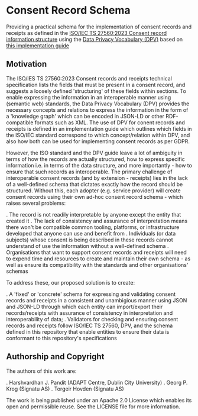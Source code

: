 # Consent Record Schema

Providing a practical schema for the implementation of consent records and receipts as defined in the [ISO/IEC TS 27560:2023 Consent record information structure](https://www.iso.org/standard/80392.html) using the [Data Privacy Vocabulary (DPV)](https://w3id.org/dpv) based on [this implementation guide](https://w3id.org/dpv/guides/consent-27560)

## Motivation

The ISO/IES TS 27560:2023 Consent records and receipts technical specification lists the fields that must be present in a consent record, and suggests a loosely defined 'structuring' of these fields within sections. To enable expressing the information in an interoperable manner using (semantic web) standards, the Data Privacy Vocabulary (DPV) provides the necessary concepts and relations to express the information in the form of a 'knowledge graph' which can be encoded in JSON-LD or other RDF-compatible formats such as XML. The use of DPV for conent records and receipts is defined in an implementation guide which outlines which fields in the ISO/IEC standard correspond to which concept/relation within DPV, and also how both can be used for implementing consent records as per GDPR.

However, the ISO standard and the DPV guide leave a lot of ambiguity in terms of how the records are actually structured, how to express specific information i.e. in terms of the data structure, and more importantly - how to ensure that such records as interoperable. The primary challenge of interoperable consent records (and by extension - receipts) lies in the lack of a well-defined schema that dictates exactly how the record should be structured. Without this, each adopter (e.g. service provider) will create consent records using their own ad-hoc consent record schema - which raises several problems:

. The record is not readily interpretable by anyone except the entity that created it
. The lack of consistency and assurance of interpretation means there won't be compatible common tooling, platforms, or infrastructure developed that anyone can use and benefit from
. Individuals (or data subjects) whose consent is being described in these records cannot understand of use the information without a well-defined schema
. Organisations that want to support consent records and receipts will need to expend time and resources to create and maintain their own schema - as well as ensure its compatibility with the standards and other organisations' schemas

To address these, our proposed solution is to create:

. A 'fixed' or 'concrete' schema for expressing and validating consent records and receipts in a consistent and unambigious manner using JSON and JSON-LD through which each entity can import/export their records/receipts with assurance of consistency in interpretation and interoperability of data;
. Validators for checking and ensuring consent records and receipts follow ISO/IEC TS 27560, DPV, and the schema defined in this repository that enable entities to ensure their data is conformant to this repository's specifications

## Authorship and Copyright

The authors of this work are:

. Harshvardhan J. Pandit (ADAPT Centre, Dublin City University)
. Georg P. Krog (Signatu AS)
. Torgeir Hovden (Signatu AS)

The work is being published under an Apache 2.0 License which enables its open and permissible reuse. See the LICENSE file for more information.